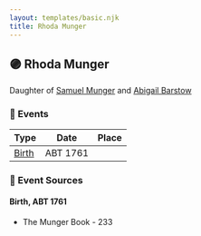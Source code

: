```yaml
---
layout: templates/basic.njk
title: Rhoda Munger
---
```

## 🟣 Rhoda Munger

Daughter of [Samuel Munger](/people/1/17676382) and [Abigail Barstow](/people/9/9488484)

### 📆 Events

Type | Date | Place
------ | ------ | ------
[Birth](#event-cb0e64b1-b7f6-41d4-9343-10e08f79cbde) | ABT 1761 |

### 📰 Event Sources

#### <a id="event-cb0e64b1-b7f6-41d4-9343-10e08f79cbde"></a> Birth, ABT 1761
* The Munger Book  - 233